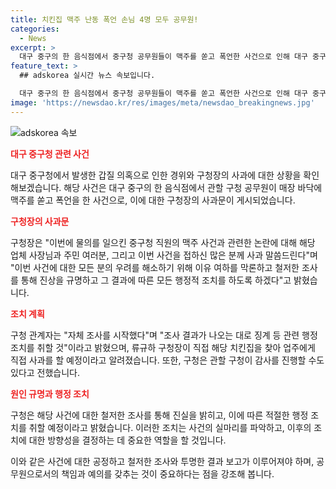 ```yaml
---
title: 치킨집 맥주 난동 폭언 손님 4명 모두 공무원!
categories:
  - News
excerpt: >
  대구 중구의 한 음식점에서 중구청 공무원들이 맥주를 쏟고 폭언한 사건으로 인해 대구 중구청이 사과문을 게시했다. 구청 관계자는 조사를 시작했으며, 구청장은 해당 치킨집을 찾아 직접 사과할 예정이라고 전했다. 이에 대해 사람들은 중구청의 행정조치와 조사 결과에 대한 기대를 품고 있다. 이러한 사태가 자영업자 온라인 커뮤니티를 통해 알려지면서 논란이 일고 있다. 함께 사건을 폭로한 A씨는 해당 공무원들의 행동으로 인해 속상함을 토로했으며, 이에 대한 대응이 주목받고 있다.
feature_text: >
  ## adskorea 실시간 뉴스 속보입니다.

  대구 중구의 한 음식점에서 중구청 공무원들이 맥주를 쏟고 폭언한 사건으로 인해 대구 중구청이 사과문을 게시했다. 구청 관계자는 조사를 시작했으며, 구청장은 해당 치킨집을 찾아 직접 사과할 예정이라고 전했다. 이에 대해 사람들은 중구청의 행정조치와 조사 결과에 대한 기대를 품고 있다. 이러한 사태가 자영업자 온라인 커뮤니티를 통해 알려지면서 논란이 일고 있다. 함께 사건을 폭로한 A씨는 해당 공무원들의 행동으로 인해 속상함을 토로했으며, 이에 대한 대응이 주목받고 있다.
image: 'https://newsdao.kr/res/images/meta/newsdao_breakingnews.jpg'
---
```


<p><img src="https://newsdao.kr/res/images/meta/newsdao_breakingnews.jpg" alt="adskorea 속보" /></p>

<p><b><span style="color: #ee2323;">대구 중구청 관련 사건</span></b></p>

<p data-ke-size="size16">대구 중구청에서 발생한 갑질 의혹으로 인한 경위와 구청장의 사과에 대한 상황을 확인해보겠습니다. 해당 사건은 대구 중구의 한 음식점에서 관할 구청 공무원이 매장 바닥에 맥주를 쏟고 폭언을 한 사건으로, 이에 대한 구청장의 사과문이 게시되었습니다.</p>

<p><b><span style="color: #ee2323;">구청장의 사과문</span></b></p>

<p data-ke-size="size16">구청장은 "이번에 물의를 일으킨 중구청 직원의 맥주 사건과 관련한 논란에 대해 해당 업체 사장님과 주민 여러분, 그리고 이번 사건을 접하신 많은 분께 사과 말씀드린다"며 "이번 사건에 대한 모든 분의 우려를 해소하기 위해 이유 여하를 막론하고 철저한 조사를 통해 진상을 규명하고 그 결과에 따른 모든 행정적 조치를 하도록 하겠다"고 밝혔습니다.</p>

<p><b><span style="color: #ee2323;">조치 계획</span></b></p>

<p data-ke-size="size16">구청 관계자는 "자체 조사를 시작했다"며 "조사 결과가 나오는 대로 징계 등 관련 행정조치를 취할 것"이라고 밝혔으며, 류규하 구청장이 직접 해당 치킨집을 찾아 업주에게 직접 사과를 할 예정이라고 알려졌습니다. 또한, 구청은 관할 구청이 감사를 진행할 수도 있다고 전했습니다.</p>

<p><b><span style="color: #ee2323;">원인 규명과 행정 조치</span></b></p>

<p data-ke-size="size16">구청은 해당 사건에 대한 철저한 조사를 통해 진실을 밝히고, 이에 따른 적절한 행정 조치를 취할 예정이라고 밝혔습니다. 이러한 조치는 사건의 실마리를 파악하고, 이후의 조치에 대한 방향성을 결정하는 데 중요한 역할을 할 것입니다.</p>

<p>이와 같은 사건에 대한 공정하고 철저한 조사와 투명한 결과 보고가 이루어져야 하며, 공무원으로서의 책임과 예의를 갖추는 것이 중요하다는 점을 강조해 봅니다.</p>


